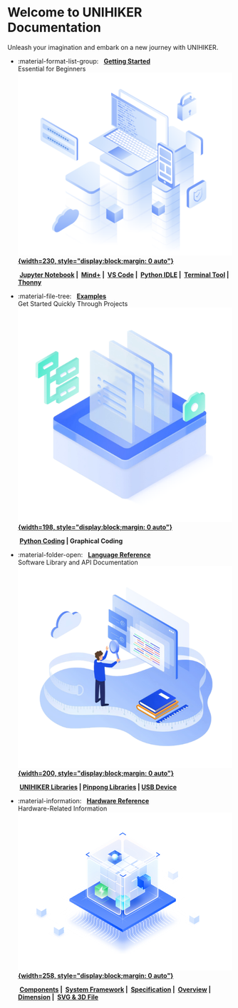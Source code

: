 # **Welcome to UNIHIKER Documentation**
Unleash your imagination and embark on a new journey with UNIHIKER.
   

<div class="grid cards" markdown>

-   :material-format-list-group: &nbsp; __[Getting Started][start]__  
      Essential for Beginners
    &nbsp;__[![image.png](img/index/started.png){width=230, style="display:block;margin: 0 auto"}][start]__

    __&nbsp;[Jupyter Notebook][jupyter] |&nbsp; [Mind+][mind+] |&nbsp; [VS Code][vscode] |&nbsp;  [Python IDLE][python] |&nbsp; [Terminal Tool][ssh] |&nbsp; [Thonny][thonny]__  



-   :material-file-tree: &nbsp; __[Examples][examples]__  
      Get Started Quickly Through Projects
    &nbsp;__[![image.png](img/index/examples.png){width=198, style="display:block;margin: 0 auto"}][examples]__  


    __&nbsp;[Python Coding][python-coding] | Graphical Coding__




-   :material-folder-open: &nbsp; __[Language Reference][unihiker-libraries]__  
      Software Library and API Documentation
    &nbsp;__[![image.png](img/index/language.png){width=200, style="display:block;margin: 0 auto"}][unihiker-libraries]__    

    __&nbsp;[UNIHIKER Libraries][unihiker-libraries] | [Pinpong Libraries][pinpong-libraries] | [USB Device][usb-device]__



-   :material-information: &nbsp; __[Hardware Reference][hardware]__  
      Hardware-Related Information
    &nbsp;__[![image.png](img/index/hardware.png){width=258, style="display:block;margin: 0 auto"}][hardware]__  

    __&nbsp;[Components][components] |&nbsp; [System Framework][system-framework] |&nbsp; [Specification][specification] |&nbsp;  [Overview][overview] |&nbsp; [Dimension][dimension] |&nbsp; [SVG & 3D File][3dfile]__





</div>

  [start]: get-started.md
  [examples]: Examples/PythonCodingExamples/index.md
  [hardware]: HardwareReference/hardware_reference_introduction.md
  [jupyter]: GettingStarted/gettingstarted_jupyternotebook.md
  [mind+]: GettingStarted/gettingstarted_mind+.md
  [python]: GettingStarted/gettingstarted_python_idle.md
  [thonny]: GettingStarted/gettingstarted_thonny.md
  [ssh]: GettingStarted/gettingstarted_ssh.md
  [vscode]: GettingStarted/gettingstarted_vscode.md

  [python-coding]: Examples/PythonCodingExamples/index.md

  [unihiker-libraries]: LanguageReference/UNIHIKER_Library/index.md
  [pinpong-libraries]: LanguageReference/PinPong_Library/index.md
  [usb-device]: LanguageReference/USBDevices/USB_Carema.md

  [components]: HardwareReference/hardware_reference_onboard_components.md
  [system-framework]: HardwareReference/hardware_reference_unihiker_system_framework.md
  [specification]: HardwareReference/hardware_reference_specification.md
  [overview]: HardwareReference/hardware_reference_board_overview.md
  [dimension]: HardwareReference/hardware_reference_dimension.md
  [3dfile]: HardwareReference/hardware_reference_svg_3d_file.md









